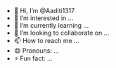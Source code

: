 - 👋 Hi, I’m @Aaditi1317
- 👀 I’m interested in ...
- 🌱 I’m currently learning ...
- 💞️ I’m looking to collaborate on ...
- 📫 How to reach me ...
- 😄 Pronouns: ...
- ⚡ Fun fact: ...

<!---
<h1 align="center">Hi 👋, I'm Aaditi</h1>
<h3 align="center">A passionate Electronics and Telecommunications Engineering Student</h3>

- 📫 How to reach me **aaditisangar13@gmail.com**

<h3 align="left">Connect with me:</h3>
<p align="left">
<a href="https://instagram.com/a.131005" target="blank"><img align="center" src="https://raw.githubusercontent.com/rahuldkjain/github-profile-readme-generator/master/src/images/icons/Social/instagram.svg" alt="a.131005" height="30" width="40" /></a>
</p>
Aaditi1317/Aaditi1317 is a ✨ special ✨ repository because its `README.md` (this file) appears on your GitHub profile.
You can click the Preview link to take a look at your changes.
--->
